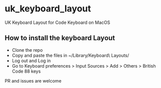 # uk_keyboard_layout

UK Keyboard Layout for Code Keyboard on MacOS

## How to install the keyboard Layout

- Clone the repo
- Copy and paste the files in ~/Library/Keyboard\ Layouts/
- Log out and Log in
- Go to Keyboard preferences > Input Sources > Add > Others > British Code 88 keys

PR and issues are welcome

